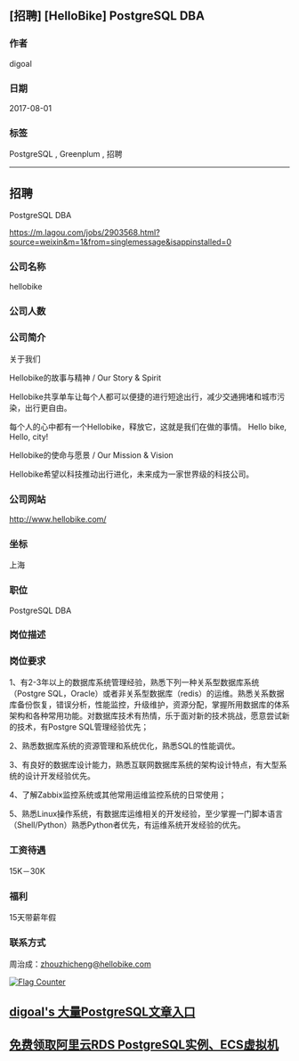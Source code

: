## [招聘] [HelloBike] PostgreSQL DBA
     
### 作者     
digoal    
    
### 日期    
2017-08-01    
    
### 标签    
PostgreSQL , Greenplum , 招聘 
    
----    
    
## 招聘    
PostgreSQL DBA    
  
https://m.lagou.com/jobs/2903568.html?source=weixin&m=1&from=singlemessage&isappinstalled=0    
  
### 公司名称  
hellobike  
  
### 公司人数  
  
### 公司简介  
关于我们  
  
Hellobike的故事与精神 / Our Story & Spirit  
  
Hellobike共享单车让每个人都可以便捷的进行短途出行，减少交通拥堵和城市污染，出行更自由。  
  
每个人的心中都有一个Hellobike，释放它，这就是我们在做的事情。 Hello bike, Hello, city!  
  
Hellobike的使命与愿景 / Our Mission & Vision  
  
Hellobike希望以科技推动出行进化，未来成为一家世界级的科技公司。  
  
### 公司网站  
http://www.hellobike.com/  
  
### 坐标    
上海    
    
### 职位    
PostgreSQL DBA    
    
### 岗位描述    
    
### 岗位要求    
1、有2-3年以上的数据库系统管理经验，熟悉下列一种关系型数据库系统（Postgre SQL，Oracle）或者非关系型数据库（redis）的运维。熟悉关系数据库备份恢复，错误分析，性能监控，升级维护，资源分配，掌握所用数据库的体系架构和各种常用功能。对数据库技术有热情，乐于面对新的技术挑战，愿意尝试新的技术，有Postgre SQL管理经验优先；    
    
2、熟悉数据库系统的资源管理和系统优化，熟悉SQL的性能调优。    
    
3、有良好的数据库设计能力，熟悉互联网数据库系统的架构设计特点，有大型系统的设计开发经验优先。    
    
4、了解Zabbix监控系统或其他常用运维监控系统的日常使用；    
    
5、熟悉Linux操作系统，有数据库运维相关的开发经验，至少掌握一门脚本语言（Shell/Python）熟悉Python者优先，有运维系统开发经验的优先。    
    
### 工资待遇    
15K－30K    
    
### 福利    
15天带薪年假    
    
### 联系方式    
周治成：<zhouzhicheng@hellobike.com>    
  
<a rel="nofollow" href="http://info.flagcounter.com/h9V1"  ><img src="http://s03.flagcounter.com/count/h9V1/bg_FFFFFF/txt_000000/border_CCCCCC/columns_2/maxflags_12/viewers_0/labels_0/pageviews_0/flags_0/"  alt="Flag Counter"  border="0"  ></a>  
  
  
  
  
  
  
## [digoal's 大量PostgreSQL文章入口](https://github.com/digoal/blog/blob/master/README.md "22709685feb7cab07d30f30387f0a9ae")
  
  
## [免费领取阿里云RDS PostgreSQL实例、ECS虚拟机](https://free.aliyun.com/ "57258f76c37864c6e6d23383d05714ea")
  
